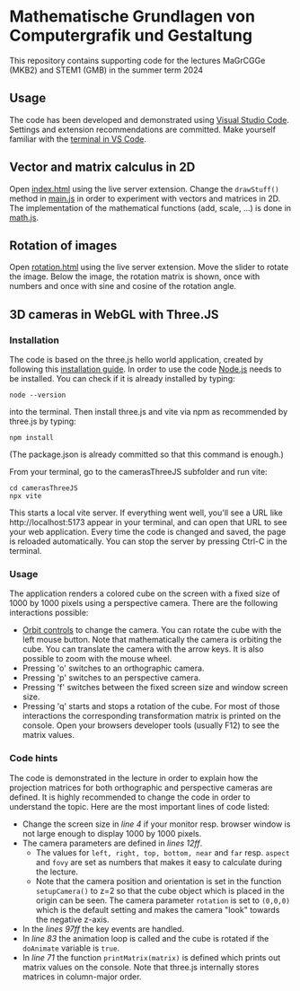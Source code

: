 # Mathematische Grundlagen von Computergrafik und Gestaltung
This repository contains supporting code for the lectures MaGrCGGe (MKB2) and STEM1 (GMB) in the summer term 2024

## Usage
The code has been developed and demonstrated using [Visual Studio Code](https://code.visualstudio.com/download). Settings and extension recommendations are committed. Make yourself familiar with the [terminal in VS Code](https://code.visualstudio.com/docs/terminal/basics).

## Vector and matrix calculus in 2D
Open [index.html](./index.html) using the live server extension. Change the ```drawStuff()``` method in [main.js](./main.js) in order to experiment with vectors and matrices in 2D. The implementation of the mathematical functions (add, scale, ...) is done in [math.js](./math.js).

## Rotation of images
Open [rotation.html](./rotation.html) using the live server extension. Move the slider to rotate the image. Below the image, the rotation matrix is shown, once with numbers and once with sine and cosine of the rotation angle.

## 3D cameras in WebGL with Three.JS
### Installation
The code is based on the three.js hello world application, created by following this [installation guide](https://threejs.org/docs/index.html#manual/en/introduction/Installation). In order to use the code [Node.js](https://nodejs.org/) needs to be installed. You can check if it is already installed by typing:
```
node --version
```
into the terminal.
Then install three.js and vite via npm as recommended by three.js by typing:
```
npm install 
```
(The package.json is already committed so that this command is enough.)

From your terminal, go to the camerasThreeJS subfolder and run vite:
```
cd camerasThreeJS
npx vite
```
This starts a local vite server. If everything went well, you'll see a URL like http://localhost:5173 appear in your terminal, and can open that URL to see your web application. Every time the code is changed and saved, the page is reloaded automatically. You can stop the server by pressing Ctrl-C in the terminal.

### Usage
The application renders a colored cube on the screen with a fixed size of 1000 by 1000 pixels using a perspective camera. There are the following interactions possible:
- [Orbit controls](https://threejs.org/docs/index.html#examples/en/controls/OrbitControls) to change the camera. You can rotate the cube with the left mouse button. Note that mathematically the camera is orbiting the cube. You can translate the camera with the arrow keys. It is also possible to zoom with the mouse wheel.
- Pressing 'o' switches to an orthographic camera.
- Pressing 'p' switches to an perspective camera.
- Pressing 'f' switches between the fixed screen size and window screen size.
- Pressing 'q' starts and stops a rotation of the cube.
For most of those interactions the corresponding transformation matrix is printed on the console. Open your browsers developer tools (usually F12) to see the matrix values.

### Code hints
The code is demonstrated in the lecture in order to explain how the projection matrices for both orthographic and perspective cameras are defined. It is highly recommended to change the code in order to understand the topic. Here are the most important lines of code listed:
- Change the screen size in *line 4* if your monitor resp. browser window is not large enough to display 1000 by 1000 pixels.
- The camera parameters are defined in *lines 12ff*.
  - The values for `left, right, top, bottom, near` and `far` resp. `aspect` and `fovy` are set as numbers that makes it easy to calculate during the lecture. 
  - Note that the camera position and orientation is set in the function `setupCamera()` to z=2 so that the cube object which is placed in the origin can be seen. The camera parameter `rotation` is set to `(0,0,0)` which is the default setting and makes the camera "look" towards the negative z-axis.
- In the *lines 97ff* the key events are handled.
- In *line 83* the animation loop is called and the cube is rotated if the `doAnimate` variable is `true`.
- In *line 71* the function `printMatrix(matrix)` is defined which prints out matrix values on the console. Note that three.js internally stores matrices in column-major order. 

